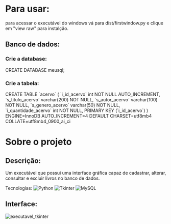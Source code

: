 # Para usar: 
<p> para acessar o executável do windows vá para dist/firstwindow.py e clique em "view raw" para instalção. </p>

## Banco de dados:

### Crie a database:

<p>
CREATE DATABASE meusql;  
</p>

### Crie a tabela:

<p>
  CREATE TABLE `acervo` (
  `i_id_acervo` int NOT NULL AUTO_INCREMENT,
  `s_titulo_acervo` varchar(200) NOT NULL,
  `s_autor_acervo` varchar(100) NOT NULL,
  `s_genero_acervo` varchar(50) NOT NULL,
  `i_quantidade_acervo` int NOT NULL,
  PRIMARY KEY (`i_id_acervo`)
) ENGINE=InnoDB AUTO_INCREMENT=4 DEFAULT CHARSET=utf8mb4 COLLATE=utf8mb4_0900_ai_ci
</p>

# Sobre o projeto

## Descrição:

<p> Um executável que possui uma interface gráfica capaz de cadastrar, alterar, consultar e excluir livros no banco de dados.</p>

Tecnologias: ![Python](https://img.shields.io/badge/-Python-yellow) ![Tkinter](https://img.shields.io/badge/-Tkinter-darkred) ![MySQL](https://img.shields.io/badge/-MySQL-blue) 

## Interface:

![executavel_tkinter](https://github.com/user-attachments/assets/66b298f3-7c70-4d7e-b438-ac9523c281e0)


